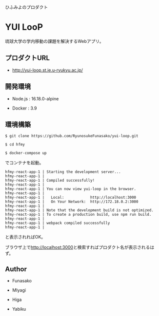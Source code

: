ひふみよのプロダクト

# YUI LooP

琉球大学の学内移動の課題を解決するWebアプリ。

## プロダクトURL

- http://yui-loop.st.ie.u-ryukyu.ac.jp/

## 開発環境

- Node.js : 16.18.0-alpine

- Docker : 3.9

## 環境構築

```$ git clone https://github.com/RyunosukeFunasako/yui-loop.git```

```$ cd hfmy```

```$ docker-compose up```

でコンテナを起動。

```
hfmy-react-app-1 | Starting the development server...
hfmy-react-app-1 | 
hfmy-react-app-1 | Compiled successfully!
hfmy-react-app-1 | 
hfmy-react-app-1 | You can now view yui-loop in the browser.
hfmy-react-app-1 | 
hfmy-react-app-1 |   Local:            http://localhost:3000
hfmy-react-app-1 |   On Your Network:  http://172.18.0.2:3000
hfmy-react-app-1 | 
hfmy-react-app-1 | Note that the development build is not optimized.
hfmy-react-app-1 | To create a production build, use npm run build.
hfmy-react-app-1 | 
hfmy-react-app-1 | webpack compiled successfully
hfmy-react-app-1 | 

```
と表示されればOK。

ブラウザ上で[http://localhost:3000](http://localhost:3000)と検索すればプロダクト名が表示されるはず。



## Author

- Funasako

- MIyagi

- Higa

- Yabiku




